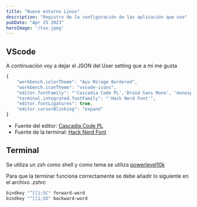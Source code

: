 ```yaml
---
title: "Nuevo entorno Linux"
description: "Registro de la configuración de las aplicación que uso"
pubDate: "Apr 25 2023"
heroImage: '/tux.jpeg'
---
```

## VScode

A continuación voy a dejar el JSON del User setting que a mi me gusta
```javascript
{
    "workbench.colorTheme": "Ayu Mirage Bordered",
    "workbench.iconTheme": "vscode-icons",
    "editor.fontFamily": "'Cascadia Code PL','Droid Sans Mono', 'monospace', monospace",
    "terminal.integrated.fontFamily": "'Hack Nerd Font'",
    "editor.fontLigatures": true,
    "editor.cursorBlinking": "expand"
}
```
- Fuente del editor:  [Cascadia Code PL](https://github.com/microsoft/cascadia-code)
- Fuente de la terminal: [Hack Nerd Font](https://www.nerdfonts.com/font-downloads)


## Terminal

Se utiliza un zsh como shell y como tema se utiliza [powerlevel10k](https://github.com/romkatv/powerlevel10k)

Para que la terminar funciona correctamente se debe añadir lo siguiente en el archivo .zshrc
```bash
bindkey "^[[1;5C" forward-word
bindkey "^[[1;5D" backward-word
```


